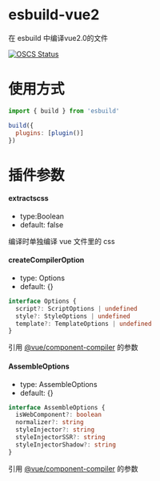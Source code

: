 # esbuild-vue2
在 esbuild 中编译vue2.0的文件


[![OSCS Status](https://www.oscs1024.com/platform/badge/wulinsheng123/esbuild-vue2.svg?size=small)](https://www.oscs1024.com/project/wulinsheng123/esbuild-vue2?ref=badge_small)



# 使用方式
```js
import { build } from 'esbuild'

build({
  plugins: [plugin()]
})

```

# 插件参数

#### extractscss

* type:Boolean
* default: false

编译时单独编译 vue 文件里的 css

#### createCompilerOption

* type: Options
* default: {}
```ts
interface Options {
  script?: ScriptOptions | undefined
  style?: StyleOptions | undefined
  template?: TemplateOptions | undefined
}
```
引用 [@vue/component-compiler](https://www.npmjs.com/package/@vue/component-compiler) 的参数

#### AssembleOptions

* type: AssembleOptions
* default: {}
```ts
interface AssembleOptions {
  isWebComponent?: boolean
  normalizer?: string
  styleInjector?: string
  styleInjectorSSR?: string
  styleInjectorShadow?: string
}
```
引用 [@vue/component-compiler](https://www.npmjs.com/package/@vue/component-compiler) 的参数